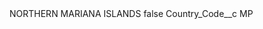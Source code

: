 <?xml version="1.0" encoding="UTF-8"?>
<CustomMetadata xmlns="http://soap.sforce.com/2006/04/metadata" xmlns:xsi="http://www.w3.org/2001/XMLSchema-instance" xmlns:xsd="http://www.w3.org/2001/XMLSchema">
    <label>NORTHERN MARIANA ISLANDS</label>
    <protected>false</protected>
    <values>
        <field>Country_Code__c</field>
        <value xsi:type="xsd:string">MP</value>
    </values>
</CustomMetadata>
